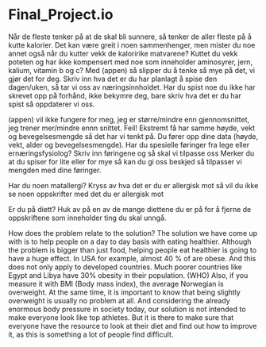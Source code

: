 # Final_Project.io

Når de fleste tenker på at de skal bli sunnere, så tenker de aller fleste på å kutte kalorier. Det kan være greit i noen sammenhenger, men mister du noe annet også når du kutter vekk de kaloririke matvarene? Kuttet du vekk poteten og har ikke kompensert med noe som inneholder aminosyrer, jern, kalium, vitamin b og c? Med (appen) så slipper du å tenke så mye på det, vi gjør det for deg. Skriv inn hva det er du har planlagt å spise den dagen/uken, så tar vi oss av næringsinnholdet. Har du spist noe du ikke har skrevet opp på forhånd, ikke bekymre deg, bare skriv hva det er du har spist så oppdaterer vi oss.


(appen) vil ikke fungere for meg, jeg er større/mindre enn gjennomsnittet, jeg trener mer/mindre ennn snittet. Feil! Ekstremt få har samme høyde, vekt og bevegelsesmengde så det har vi tenkt på. Du fører opp dine data (høyde, vekt, alder og bevegelsesmengde). Har du spesielle føringer fra lege eller ernæringsfysiolog? Skriv inn føringene og så skal vi tilpasse oss Merker du at du spiser for lite eller for mye så kan du gi oss beskjed så tilpasser vi mengden med dine føringer.

Har du noen matallergi? Kryss av hva det er du er allergisk mot så vil du ikke se noen oppskrifter med det du er allergisk mot

Er du på diett? Huk av på en av de mange diettene du er på for å fjerne de oppskriftene som inneholder ting du skal unngå.



How does the problem relate to the solution?
The solution we have come up with is to help people on a day to day basis with eating healthier. Although the problem is bigger than just food, helping people eat healthier is going to have a huge effect. In USA for example, almost 40 % of are obese.  And this does not only apply to developed countries. Much poorer countries like Egypt and Libya have 30% obesity in their population. (WHO) Also, if you measure it with BMI (Body mass index), the average Norwegian is overweight.
At the same time, it is important to know that being slightly overweight is usually no problem at all. And considering the already enormous body pressure in society today, our solution is not intended to make everyone look like top athletes. But it is there to make sure that everyone have the resource to look at their diet and find out how to improve it, as this is something a lot of people find difficult.

